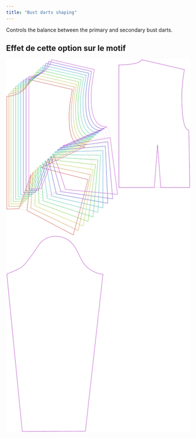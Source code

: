 ```yaml
---
title: "Bust darts shaping"
---
```


Controls the balance between the primary and secondary bust darts.

## Effet de cette option sur le motif

![This image shows the effect of this option by superimposing several variants that have a different value for this option](breanna_primarybustdartshaping_sample.svg "Effect of this option on the pattern")
